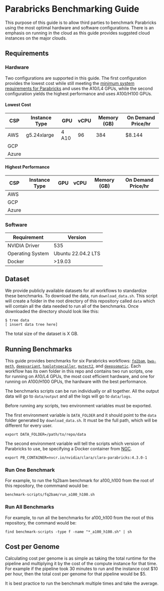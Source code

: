 # Parabricks Benchmarking Guide

This purpose of this guide is to allow third parties to benchmark Parabricks using the most optimal hardware and software configurations. There is an emphasis on running in the cloud as this guide provides suggsted cloud instances on the major clouds. 

## Requirements

### Hardware

Two configurations are supported in this guide. The first configuration provides the lowest cost while still meeting the [minimum system requirements for Parabricks](https://docs.nvidia.com/clara/parabricks/latest/gettingstarted.html#installation-requirements) and uses the A10/L4 GPUs, while the second configuration yields the highest performance and uses A100/H100 GPUs. 

#### Lowest Cost

| CSP | Instance Type | GPU | vCPU | Memory (GB) | On Demand Price/hr |
| -------- | ------- | ------- | -------- | ------- | ------- |
| AWS | g5.24xlarge | 4 A10 | 96 | 384 | $8.144 |
| GCP |  |  |  |  |  |
| Azure |  |  |  |  |  |

#### Highest Performance

| CSP | Instance Type | GPU | vCPU | Memory (GB) | On Demand Price/hr |
| -------- | ------- | ------- | -------- | ------- | ------- |
| AWS |  |  |  |  |  |
| GCP |  |  |  |  |  |
| Azure |  |  |  |  |  |

### Software 

| Requirement | Version |
| -------- | ------- |
| NVIDIA Driver | 535 |
| Operating System | Ubuntu 22.04.2 LTS |
| Docker | >19.03 |

## Dataset 

We provide publicly available datasets for all workflows to standardize these benchmarks. To download the data, run `download_data.sh`. This script will create a folder in the root directory of this repository called `data` which will contain all the data needed to run all of the benchmarks. Once downloaded the directory should look like this: 

```
$ tree data 
[ insert data tree here]
```

The total size of the dataset is X GB. 

## Running Benchmarks 

This guide provides benchmarks for six Parabricks workflows: [`fq2bam`](https://docs.nvidia.com/clara/parabricks/latest/documentation/tooldocs/man_fq2bamfast.html), [`bwa-meth`](https://docs.nvidia.com/clara/parabricks/latest/documentation/tooldocs/man_fq2bam_meth.html), [`deepvariant`](https://docs.nvidia.com/clara/parabricks/latest/documentation/tooldocs/man_deepvariant_germline.html), [`haplotypecaller`](https://docs.nvidia.com/clara/parabricks/latest/documentation/tooldocs/man_germline.html), [`mutect2`](https://docs.nvidia.com/clara/parabricks/latest/documentation/tooldocs/man_somatic.html), and [`deepsomatic`](https://docs.nvidia.com/clara/parabricks/latest/documentation/tooldocs/man_deepsomatic.html). Each workflow has its own folder in this repo and contains two run scripts, one for running on A10/L4 GPUs, the most cost efficient hardware, and one for running on A100/H100 GPUs, the hardware with the best performance. 

The benchmarks scripts can be run individually or all together. All the output data will go to `data/output` and all the logs will go to `data/logs`. 

Before running any scripts, two environment variables must be exported. 

The first environment variable is `DATA_FOLDER` and it should point to the `data` folder generated by `download_data.sh`. It must be the full path, which will be different for every user. 

```
export DATA_FOLDER=/path/to/repo/data
```

The second environment variable will tell the scripts which version of Parabricks to use, be specifying a Docker container from [NGC](https://catalog.ngc.nvidia.com/orgs/nvidia/teams/clara/containers/clara-parabricks). 

```
export PB_CONTAINER=nvcr.io/nvidia/clara/clara-parabricks:4.3.0-1
```

### Run One Benchmark

For example, to run the fq2bam benchmark for a100_h100 from the root of this repository, the commmand would be: 

```
benchmark-scripts/fq2bam/run_a100_h100.sh 
```

### Run All Benchmarks 

For example, to run all the benchmarks for a100_h100 from the root of this repository, the command would be: 

```
find benchmark-scripts -type f -name "*_a100_h100.sh" | sh 
```

## Cost per Genome

Calculating cost per genome is as simple as taking the total runtime for the pipeline and multiplying it by the cost of the compute instance for that time. For example if the pipeline took 30 minutes to run and the instance cost $10 per hour, then the total cost per genome for that pipeline would be $5. 

It is best practice to run the benchmark multiple times and take the average. 